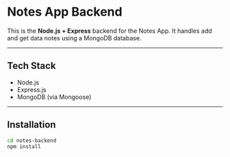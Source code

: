# Notes App Backend

This is the **Node.js + Express** backend for the Notes App.
It handles add and get data notes using a MongoDB database.

---

## Tech Stack

- Node.js
- Express.js
- MongoDB (via Mongoose)

---

## Installation

```bash
cd notes-backend
npm install
